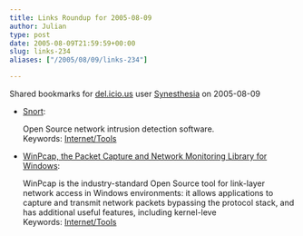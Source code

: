 ```yaml
---
title: Links Roundup for 2005-08-09
author: Julian
type: post
date: 2005-08-09T21:59:59+00:00
slug: links-234 
aliases: ["/2005/08/09/links-234"]

---
```

Shared bookmarks for [del.icio.us][1] user  [Synesthesia][2] on 2005-08-09

  * [Snort][3]:
  
    Open Source network intrusion detection software.   
    Keywords: [Internet/Tools][4]
  * [WinPcap, the Packet Capture and Network Monitoring Library for Windows][5]:
  
    WinPcap is the industry-standard Open Source tool for link-layer network access in Windows environments: it allows applications to capture and transmit network packets bypassing the protocol stack, and has additional useful features, including kernel-leve   
    Keywords: [Internet/Tools][4]

 [1]: https://del.icio.us/
 [2]: https://del.icio.us/synesthesia
 [3]: https://www.snort.org/ "https://www.snort.org/"
 [4]: https://del.icio.us/synesthesia/Internet/Tools
 [5]: https://www.winpcap.org/ "https://www.winpcap.org/"